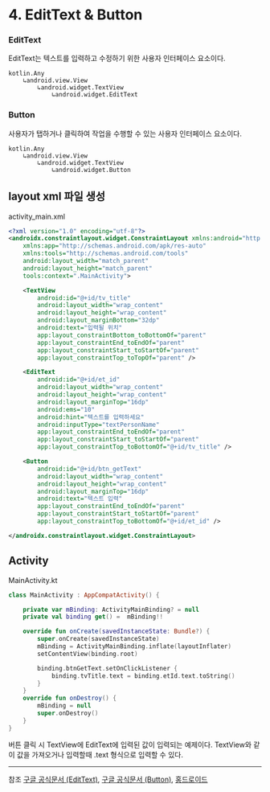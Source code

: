 # 4. EditText & Button

### EditText

EditText는 텍스트를 입력하고 수정하기 위한 사용자 인터페이스 요소이다.

```
kotlin.Any
    ↳android.view.View
        ↳android.widget.TextView
            ↳android.widget.EditText
```

### Button

사용자가 탭하거나 클릭하여 작업을 수행할 수 있는 사용자 인터페이스 요소이다.

```
kotlin.Any
    ↳android.view.View
        ↳android.widget.TextView
            ↳android.widget.Button
```

## layout xml 파일 생성

activity_main.xml

```XML
<?xml version="1.0" encoding="utf-8"?>
<androidx.constraintlayout.widget.ConstraintLayout xmlns:android="http://schemas.android.com/apk/res/android"
    xmlns:app="http://schemas.android.com/apk/res-auto"
    xmlns:tools="http://schemas.android.com/tools"
    android:layout_width="match_parent"
    android:layout_height="match_parent"
    tools:context=".MainActivity">

    <TextView
        android:id="@+id/tv_title"
        android:layout_width="wrap_content"
        android:layout_height="wrap_content"
        android:layout_marginBottom="32dp"
        android:text="입력될 위치"
        app:layout_constraintBottom_toBottomOf="parent"
        app:layout_constraintEnd_toEndOf="parent"
        app:layout_constraintStart_toStartOf="parent"
        app:layout_constraintTop_toTopOf="parent" />

    <EditText
        android:id="@+id/et_id"
        android:layout_width="wrap_content"
        android:layout_height="wrap_content"
        android:layout_marginTop="16dp"
        android:ems="10"
        android:hint="텍스트를 입력하세요"
        android:inputType="textPersonName"
        app:layout_constraintEnd_toEndOf="parent"
        app:layout_constraintStart_toStartOf="parent"
        app:layout_constraintTop_toBottomOf="@+id/tv_title" />

    <Button
        android:id="@+id/btn_getText"
        android:layout_width="wrap_content"
        android:layout_height="wrap_content"
        android:layout_marginTop="16dp"
        android:text="텍스트 입력"
        app:layout_constraintEnd_toEndOf="parent"
        app:layout_constraintStart_toStartOf="parent"
        app:layout_constraintTop_toBottomOf="@+id/et_id" />

</androidx.constraintlayout.widget.ConstraintLayout>
```

## Activity

MainActivity.kt

```KOTLIN
class MainActivity : AppCompatActivity() {

    private var mBinding: ActivityMainBinding? = null
    private val binding get() =  mBinding!!

    override fun onCreate(savedInstanceState: Bundle?) {
        super.onCreate(savedInstanceState)
        mBinding = ActivityMainBinding.inflate(layoutInflater)
        setContentView(binding.root)

        binding.btnGetText.setOnClickListener {
            binding.tvTitle.text = binding.etId.text.toString()
        }
    }
    override fun onDestroy() {
        mBinding = null
        super.onDestroy()
    }
}
```

버튼 클릭 시 TextView에 EditText에 입력된 값이 입력되는 예제이다.
TextView와 같이 값을 가져오거나 입력할때 .text 형식으로 입력할 수 있다.

---

참조
[구글 공식문서 (EditText)](https://developer.android.com/reference/kotlin/android/widget/EditText), [구글 공식문서 (Button)](https://developer.android.com/s/results/?q=button), [홍드로이드](https://www.youtube.com/watch?v=J-PsYQlgPWw&list=PLC51MBz7PMywN2GJ53aF0UO5fnHGjW35a&index=2)
